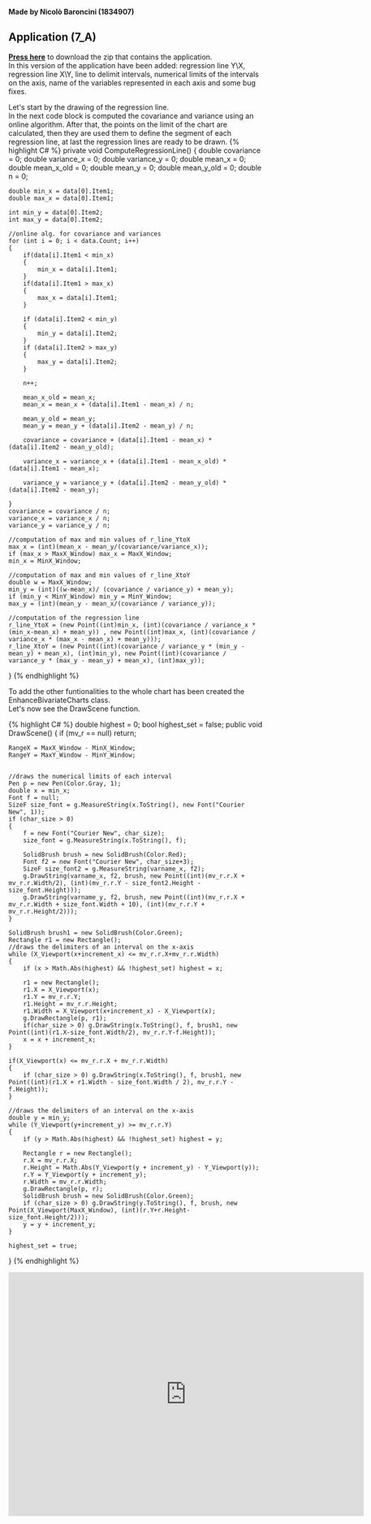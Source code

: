 **Made by Nicolò Baroncini (1834907)**
## Application (7_A)
**[Press here](https://drive.google.com/file/d/13tKub6EF5h2Q7d7BSS3vsKq-OIetpqaq/view?usp=sharing)** to download the zip that contains the application. \
In this version of the application have been added: regression line Y\X, regression line X\Y, line to delimit intervals, numerical limits of the intervals on the axis, name of the variables represented in each axis and some bug fixes.

Let's start by the drawing of the regression line. \
In the next code block is computed the covariance and variance using an online algorithm. After that, the points on the limit of the chart are calculated, then they are used them to define the segment of each regression line, at last the regression lines are ready to be drawn.
{% highlight C# %}
private void ComputeRegressionLine()
{
    double covariance = 0;
    double variance_x = 0;
    double variance_y = 0;
    double mean_x = 0;
    double mean_x_old = 0;
    double mean_y = 0;
    double mean_y_old = 0;
    double n = 0;

    double min_x = data[0].Item1;
    double max_x = data[0].Item1;

    int min_y = data[0].Item2;
    int max_y = data[0].Item2;

    //online alg. for covariance and variances
    for (int i = 0; i < data.Count; i++)
    {
        if(data[i].Item1 < min_x)
        {
            min_x = data[i].Item1;
        }
        if(data[i].Item1 > max_x)
        {
            max_x = data[i].Item1;
        }

        if (data[i].Item2 < min_y)
        {
            min_y = data[i].Item2;
        }
        if (data[i].Item2 > max_y)
        {
            max_y = data[i].Item2;
        }

        n++;

        mean_x_old = mean_x;
        mean_x = mean_x + (data[i].Item1 - mean_x) / n;

        mean_y_old = mean_y;
        mean_y = mean_y + (data[i].Item2 - mean_y) / n;

        covariance = covariance + (data[i].Item1 - mean_x) * (data[i].Item2 - mean_y_old);

        variance_x = variance_x + (data[i].Item1 - mean_x_old) * (data[i].Item1 - mean_x);

        variance_y = variance_y + (data[i].Item2 - mean_y_old) * (data[i].Item2 - mean_y);

    }
    covariance = covariance / n;
    variance_x = variance_x / n;
    variance_y = variance_y / n;
    
    //computation of max and min values of r_line_YtoX
    max_x = (int)(mean_x - mean_y/(covariance/variance_x));
    if (max_x > MaxX_Window) max_x = MaxX_Window;
    min_x = MinX_Window;

    //computation of max and min values of r_line_XtoY
    double w = MaxX_Window;
    min_y = (int)((w-mean_x)/ (covariance / variance_y) + mean_y);
    if (min_y < MinY_Window) min_y = MinY_Window;
    max_y = (int)(mean_y - mean_x/(covariance / variance_y));

    //computation of the regression line
    r_line_YtoX = (new Point((int)min_x, (int)(covariance / variance_x * (min_x-mean_x) + mean_y)) , new Point((int)max_x, (int)(covariance / variance_x * (max_x - mean_x) + mean_y)));
    r_line_XtoY = (new Point((int)(covariance / variance_y * (min_y - mean_y) + mean_x), (int)min_y), new Point((int)(covariance / variance_y * (max_y - mean_y) + mean_x), (int)max_y));
}
{% endhighlight %}

To add the other funtionalities to the whole chart has been created the EnhanceBivariateCharts class. \
Let's now see the DrawScene function.

{% highlight C# %}
double highest = 0;
bool highest_set = false;
public void DrawScene()
{
    if (mv_r == null) return;

    RangeX = MaxX_Window - MinX_Window;
    RangeY = MaxY_Window - MinY_Window;


    //draws the numerical limits of each interval
    Pen p = new Pen(Color.Gray, 1);
    double x = min_x;
    Font f = null;
    SizeF size_font = g.MeasureString(x.ToString(), new Font("Courier New", 1));
    if (char_size > 0)
    {
        f = new Font("Courier New", char_size);
        size_font = g.MeasureString(x.ToString(), f);

        SolidBrush brush = new SolidBrush(Color.Red);
        Font f2 = new Font("Courier New", char_size+3);
        SizeF size_font2 = g.MeasureString(varname_x, f2);
        g.DrawString(varname_x, f2, brush, new Point((int)(mv_r.r.X + mv_r.r.Width/2), (int)(mv_r.r.Y - size_font2.Height -size_font.Height)));
        g.DrawString(varname_y, f2, brush, new Point((int)(mv_r.r.X + mv_r.r.Width + size_font.Width + 10), (int)(mv_r.r.Y + mv_r.r.Height/2)));
    }

    SolidBrush brush1 = new SolidBrush(Color.Green);
    Rectangle r1 = new Rectangle();
    //draws the delimiters of an interval on the x-axis
    while (X_Viewport(x+increment_x) <= mv_r.r.X+mv_r.r.Width)
    {
        if (x > Math.Abs(highest) && !highest_set) highest = x;

        r1 = new Rectangle();
        r1.X = X_Viewport(x);
        r1.Y = mv_r.r.Y;
        r1.Height = mv_r.r.Height;
        r1.Width = X_Viewport(x+increment_x) - X_Viewport(x);
        g.DrawRectangle(p, r1);
        if(char_size > 0) g.DrawString(x.ToString(), f, brush1, new Point((int)(r1.X-size_font.Width/2), mv_r.r.Y-f.Height));
        x = x + increment_x;
    }

    if(X_Viewport(x) <= mv_r.r.X + mv_r.r.Width)
    {
        if (char_size > 0) g.DrawString(x.ToString(), f, brush1, new Point((int)(r1.X + r1.Width - size_font.Width / 2), mv_r.r.Y - f.Height));
    }
    
    //draws the delimiters of an interval on the x-axis
    double y = min_y;
    while (Y_Viewport(y+increment_y) >= mv_r.r.Y)
    {
        if (y > Math.Abs(highest) && !highest_set) highest = y;

        Rectangle r = new Rectangle();
        r.X = mv_r.r.X;
        r.Height = Math.Abs(Y_Viewport(y + increment_y) - Y_Viewport(y));
        r.Y = Y_Viewport(y + increment_y);
        r.Width = mv_r.r.Width;
        g.DrawRectangle(p, r);
        SolidBrush brush = new SolidBrush(Color.Green);
        if (char_size > 0) g.DrawString(y.ToString(), f, brush, new Point(X_Viewport(MaxX_Window), (int)(r.Y+r.Height-size_font.Height/2)));
        y = y + increment_y;
    }

    highest_set = true;
}
{% endhighlight %}

<iframe src="https://user-images.githubusercontent.com/78324346/139524699-0184fa83-6fc4-4468-8f3d-9234682537e0.mp4" width="700" height="480" frameborder="0" allowfullscreen=""> </iframe>
